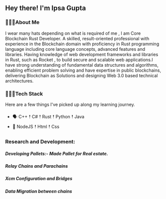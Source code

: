 ## Hey there! I'm Ipsa Gupta

### 🙋🏽‍♂️About Me

<p> I wear many hats depending on what is required of me , I am Core Blockchain Rust Developer. A skilled, result-oriented professional with  experience in the Blockchain domain with proficiency in Rust programming language including core language concepts, advanced features and libraries. Having knowledge of web development frameworks and libraries in Rust, such as Rocket , to build secure and scalable web applications.I have strong understanding of fundamental data structures and algorithms, enabling efficient problem solving and have expertise in public blockchains, delivering Blockchain as Solutions and designing Web 3.0 based technical architectures.

</p>

### 👨🏽‍💻Tech Stack

<p>
Here are a few things I've picked up along my learning journey.
</p>

- 🗣 C++ 𒑰 C# 𒑰 Rust 𒑰 Python 𒑰 Java
- 🎒 NodeJS 𒑰 Html 𒑰 Css

<p><h3> Research and Development:</h3></p>

<h5>Developing Pallets:- Made Pallet for Real estate.</h5>
<h5>Relay Chains and Parachains</h5>
 <h5>Xcm Configuration and Bridges</h5>
<h5>Data Migration between chains </h5>




